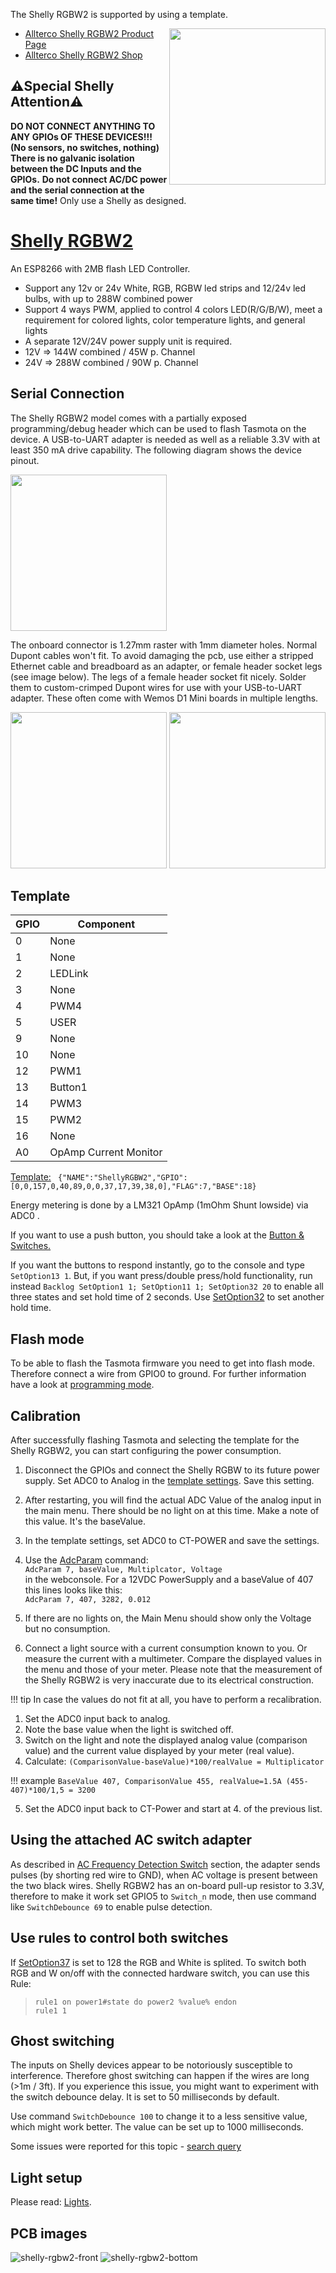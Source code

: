 


  
The Shelly RGBW2 is supported by using a template.

<img src="https://shelly.cloud/wp-content/uploads/2019/05/RGBW_250.png" width="250" align="right" />

* [Allterco Shelly RGBW2 Product Page](https://shelly.cloud/wifi-smart-shelly-rgbw-2/)
* [Allterco Shelly RGBW2 Shop](https://shop.shelly.cloud/shelly-rgbw2-wifi-smart-home-automation)


## ⚠️️Special Shelly Attention⚠️️

**DO NOT CONNECT ANYTHING TO ANY GPIOs OF THESE DEVICES!!! (No sensors, no switches, nothing)  
There is no galvanic isolation between the DC Inputs and the GPIOs.**
**Do not connect AC/DC power and the serial connection at the same time!**
 Only use a Shelly as designed. 




# [Shelly RGBW2](https://shelly.cloud/wifi-smart-shelly-rgbw-2/)


An ESP8266 with 2MB flash LED Controller.
- Support any 12v or 24v White, RGB, RGBW led strips and 12/24v led bulbs, with up to 288W combined power
- Support 4 ways PWM, applied to control 4 colors LED(R/G/B/W), meet a requirement for colored lights, color temperature lights, and general lights
- A separate 12V/24V power supply unit is required.
- 12V => 144W combined / 45W p. Channel
- 24V => 288W combined / 90W p. Channel




## Serial Connection

The Shelly RGBW2 model comes with a partially exposed programming/debug header which can be used to flash Tasmota on the device. A USB-to-UART adapter is needed as well as a reliable 3.3V with at least 350 mA drive capability. The following diagram shows the device pinout.

<img src="https://i1.wp.com/indomus.it/wp-content/uploads/Shelly-RGBW2-connessioni-per-riprogrammazione.png?w=610&ssl=1" height="250" />

The onboard connector is 1.27mm raster with 1mm diameter holes. Normal Dupont cables won't fit. To avoid damaging the pcb, use either a stripped Ethernet cable and breadboard as an adapter, or female header socket legs (see image below). The legs of a female header socket fit nicely. Solder them to custom-crimped Dupont wires for use with your USB-to-UART adapter. These often come with Wemos D1 Mini boards in multiple lengths.

<img src="https://user-images.githubusercontent.com/188284/63646301-aef1d800-c710-11e9-9bf7-5b45ca470144.png" height="250" />
<img src="https://user-images.githubusercontent.com/188284/63646333-3dfef000-c711-11e9-9446-82ea0ce88c95.png" height="250" />

## Template
 

| GPIO | Component |
| -- | -- |
| 0 | None
| 1 | None
| 2 | LEDLink
| 3 | None
| 4 | PWM4
| 5 | USER
| 9 | None
| 10 | None
| 12 | PWM1
| 13 | Button1
| 14 | PWM3
| 15 | PWM2
| 16 | None
| A0 | OpAmp Current Monitor

[Template:](../Templates#importing-templates)
` {"NAME":"ShellyRGBW2","GPIO":[0,0,157,0,40,89,0,0,37,17,39,38,0],"FLAG":7,"BASE":18}`  

Energy metering is done by a LM321 OpAmp (1mOhm Shunt lowside) via ADC0 .

If you want to use a push button, you should take a look at the [Button & Switches.](../Buttons-and-Switches#button-vs-switch) 

If you want the buttons to respond instantly, go to the console and type `SetOption13 1`.
But, if you want press/double press/hold functionality, run instead `Backlog SetOption1 1; SetOption11 1; SetOption32 20` to enable all three states and set hold time of 2 seconds. Use [SetOption32](../Commands#setoption32) to set another hold time.



## Flash mode
To be able to flash the Tasmota firmware you need to get into flash mode. Therefore connect a wire from GPIO0 to ground. For further information have a look at [programming mode](../Getting-Started#programming-mode).

## Calibration
After successfully flashing Tasmota and selecting the template for the Shelly RGBW2, you can start configuring the power consumption.

1. Disconnect the GPIOs and connect the Shelly RGBW to its future power supply.  Set ADC0 to Analog in the [template settings](../Templates#how-to-use). Save this setting.
2. After restarting, you will find the actual ADC Value of the analog input in the main menu. There should be no light on at this time.
Make a note of this value. It's the baseValue.

3. In the template settings, set ADC0 to CT-POWER and save the settings.

4. Use the [AdcParam](../Commands#sensors) command:<BR> `AdcParam 7, baseValue, Multiplcator, Voltage` <BR>in the webconsole. For a 12VDC PowerSupply and a baseValue of 407 this lines looks like this: <BR>  `AdcParam 7, 407, 3282, 0.012`<BR>
5. If there are no lights on, the Main Menu should show only the Voltage but no consumption.
6. Connect a light source with a current consumption known to you. Or measure the current with a multimeter. Compare the displayed values in the menu and those of your meter.
Please note that the measurement of the Shelly RGBW2 is very inaccurate due to its electrical construction.

!!! tip
In case the values do not fit at all, you have to perform a recalibration. 

1. Set the ADC0 input back to analog. 
2. Note the base value when the light is switched off.
3. Switch on the light and note the displayed analog value (comparison value) and the current value displayed by your meter (real value). 
4. Calculate: `(ComparisonValue-baseValue)*100/realValue = Multiplicator`

!!! example
`BaseValue 407, ComparisonValue 455, realValue=1.5A
(455-407)*100/1,5 = 3200`

5. Set the ADC0 input back to CT-Power and start at 4. of the previous list.

  
## Using the attached AC switch adapter

As described in [AC Frequency Detection Switch](../Buttons-and-Switches#ac-frequency-detection-switch) section, the adapter sends pulses (by shorting red wire to GND), when AC voltage is present between the two black wires.
Shelly RGBW2 has an on-board pull-up resistor to 3.3V, therefore to make it work set GPIO5 to `Switch_n` mode, then use command like `SwitchDebounce 69` to enable pulse detection.


## Use rules to control both switches

If [SetOption37](../Commands#setoption37) is set to 128 the RGB and White is splited.
To switch both RGB and W on/off with the connected hardware switch, you can use this Rule:
>`rule1 on power1#state do power2 %value% endon`<BR> `rule1 1`




## Ghost switching
The inputs on Shelly devices appear to be notoriously susceptible to interference. Therefore ghost switching can happen if the wires are long (>1m / 3ft). If you experience this issue, you might want to experiment with the switch debounce delay. It is set to 50 milliseconds by default.

Use command `SwitchDebounce 100` to change it to a less sensitive value, which might work better. The value can be set up to 1000 milliseconds.

Some issues were reported for this topic - [search query](https://github.com/arendst/Tasmota/issues?utf8=%E2%9C%93&q=ghost+shelly)


## Light setup

Please read: [Lights](../Lights#control-lights).

## PCB images
  
![shelly-rgbw2-front](https://user-images.githubusercontent.com/1452106/150571332-524315ce-dfe9-478d-8a47-cddf80980ab4.png)
 ![shelly-rgbw2-bottom](https://user-images.githubusercontent.com/1452106/150574749-f83f88d8-8b33-4f3b-a8ab-94d4a8bbfbdb.png)

